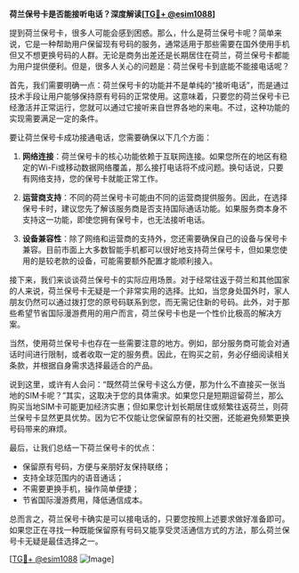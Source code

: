 **荷兰保号卡是否能接听电话？深度解读[[TG💪+ @esim1088](https://t.me/s/esim1088)]**

提到荷兰保号卡，很多人可能会感到困惑。那么，什么是荷兰保号卡呢？简单来说，它是一种帮助用户保留现有号码的服务，通常适用于那些需要在国外使用手机但又不想更换号码的人群。无论是商务出差还是长期居住在荷兰，荷兰保号卡都能为用户提供便利。但是，很多人关心的问题是：荷兰保号卡到底能不能接电话呢？

首先，我们需要明确一点：荷兰保号卡的功能并不是单纯的“接听电话”，而是通过技术手段让用户能够保持原有号码的正常使用。这意味着，只要您的荷兰保号卡已经激活并正常运行，您就可以通过它接听来自世界各地的来电。不过，这种功能的实现需要满足一定的条件。

要让荷兰保号卡成功接通电话，您需要确保以下几个方面：

1. **网络连接**：荷兰保号卡的核心功能依赖于互联网连接。如果您所在的地区有稳定的Wi-Fi或移动数据网络覆盖，那么接打电话将不成问题。换句话说，只要有网络支持，您的保号卡就能正常工作。

2. **运营商支持**：不同的荷兰保号卡可能由不同的运营商提供服务。因此，在选择保号卡时，建议您先了解该服务商是否支持国际通话功能。如果服务商本身不支持这一功能，即使您拥有保号卡，也无法接听电话。

3. **设备兼容性**：除了网络和运营商的支持外，您还需要确保自己的设备与保号卡兼容。目前市面上大多数智能手机都可以很好地支持荷兰保号卡，但如果您使用的是较老款的设备，可能需要额外配置才能顺利接入。

接下来，我们来谈谈荷兰保号卡的实际应用场景。对于经常往返于荷兰和其他国家的人来说，荷兰保号卡无疑是一个非常实用的选择。比如，当您身处国外时，家人朋友仍然可以通过拨打您的原号码联系到您，而无需记住新的号码。此外，对于那些希望节省国际漫游费用的用户而言，荷兰保号卡也是一个性价比极高的解决方案。

当然，使用荷兰保号卡也存在一些需要注意的地方。例如，部分服务商可能会对通话时间进行限制，或者收取一定的服务费。因此，在购买之前，务必仔细阅读相关条款，并根据自身需求选择最适合的产品。

说到这里，或许有人会问：“既然荷兰保号卡这么方便，那为什么不直接买一张当地的SIM卡呢？”其实，这取决于您的具体需求。如果您只是短期逗留荷兰，那么购买当地SIM卡可能更加经济实惠；但如果您计划长期居住或频繁往返荷兰，则荷兰保号卡显然更具优势。因为它不仅能让您保留原有的社交圈，还能避免频繁更换号码带来的麻烦。

最后，让我们总结一下荷兰保号卡的优点：

- 保留原有号码，方便与亲朋好友保持联络；
- 支持全球范围内的语音通话；
- 不需要更换手机，操作简单便捷；
- 节省国际漫游费用，降低通信成本。

总而言之，荷兰保号卡确实是可以接电话的，只要您按照上述要求做好准备即可。如果您正在寻找一种既能保留原有号码又能享受灵活通信方式的方法，那么荷兰保号卡无疑是最佳选择之一。

[[TG💪+ @esim1088](https://t.me/s/esim1088) ![Image](https://i.postimg.cc/4NQfJmqS/Snipaste-2025-05-13-00-14-12.png)]